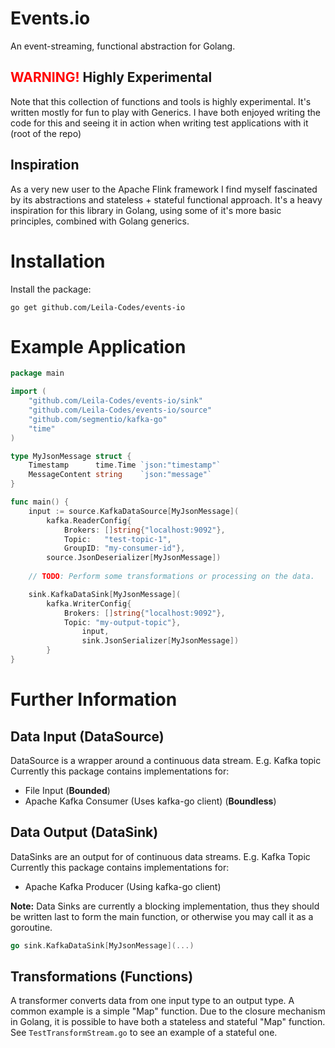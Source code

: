 # Events.io
An event-streaming, functional abstraction for Golang.

## <span style="color: red;">WARNING!</span> Highly Experimental
Note that this collection of functions and tools is highly experimental. 
It's written mostly for fun to play with Generics. I have both enjoyed writing the code for this and seeing it in action when writing test applications with it (root of the repo)

## Inspiration
As a very new user to the Apache Flink framework I find myself fascinated by its abstractions and stateless + stateful functional approach.
It's a heavy inspiration for this library in Golang, using some of it's more basic principles, combined with Golang generics.

# Installation
Install the package:
```shell
go get github.com/Leila-Codes/events-io
```

# Example Application
```go
package main

import (
	"github.com/Leila-Codes/events-io/sink"
	"github.com/Leila-Codes/events-io/source"
	"github.com/segmentio/kafka-go"
	"time"
)

type MyJsonMessage struct {
	Timestamp      time.Time `json:"timestamp"`
	MessageContent string    `json:"message"`
}

func main() {
	input := source.KafkaDataSource[MyJsonMessage](
		kafka.ReaderConfig{
			Brokers: []string{"localhost:9092"},
			Topic:   "test-topic-1",
			GroupID: "my-consumer-id"},
		source.JsonDeserializer[MyJsonMessage])
	
	// TODO: Perform some transformations or processing on the data.

	sink.KafkaDataSink[MyJsonMessage](
		kafka.WriterConfig{
			Brokers: []string{"localhost:9092"},
			Topic: "my-output-topic"},
                input,
                sink.JsonSerializer[MyJsonMessage])
        }
}
```

# Further Information
## Data Input (DataSource)
DataSource is a wrapper around a continuous data stream. E.g. Kafka topic
Currently this package contains implementations for:
- File Input (**Bounded**)
- Apache Kafka Consumer (Uses kafka-go client) (**Boundless**)

## Data Output (DataSink)
DataSinks are an output for of continuous data streams. E.g. Kafka Topic
Currently this package contains implementations for:
- Apache Kafka Producer (Using kafka-go client)

**Note:** Data Sinks are currently a blocking implementation, thus they should be written last to form the main function, or otherwise you may call it as a goroutine.
```go
go sink.KafkaDataSink[MyJsonMessage](...)
```

## Transformations (Functions)
A transformer converts data from one input type to an output type. A common example is a simple "Map" function.
Due to the closure mechanism in Golang, it is possible to have both a stateless and stateful "Map" function.
See `TestTransformStream.go` to see an example of a stateful one.